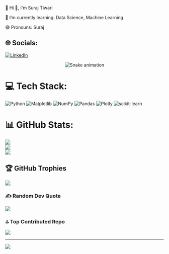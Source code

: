 💫 Hi 👋, I'm Suraj Tiwari

🌱 I’m currently learning: Data Science, Machine Learning

😄 Pronouns: Suraj



## 🌐 Socials:
[![LinkedIn](https://img.shields.io/badge/LinkedIn-%230077B5.svg?logo=linkedin&logoColor=white)](https://linkedin.com/in/suraj-tiwari-5b2a11299)










<!-- Snake Game Repo View -->

<div align="center">
   <img src="https://profile-readme-generator.com/assets/snake.svg" alt="Snake animation" />
</div>   


# 💻 Tech Stack:
![Python](https://img.shields.io/badge/python-3670A0?style=for-the-badge&logo=python&logoColor=ffdd54) ![Matplotlib](https://img.shields.io/badge/Matplotlib-%23ffffff.svg?style=for-the-badge&logo=Matplotlib&logoColor=black) ![NumPy](https://img.shields.io/badge/numpy-%23013243.svg?style=for-the-badge&logo=numpy&logoColor=white) ![Pandas](https://img.shields.io/badge/pandas-%23150458.svg?style=for-the-badge&logo=pandas&logoColor=white) ![Plotly](https://img.shields.io/badge/Plotly-%233F4F75.svg?style=for-the-badge&logo=plotly&logoColor=white) ![scikit-learn](https://img.shields.io/badge/scikit--learn-%23F7931E.svg?style=for-the-badge&logo=scikit-learn&logoColor=white)
# 📊 GitHub Stats:
![](https://github-readme-stats.vercel.app/api?username=suraj23792&theme=dark&hide_border=false&include_all_commits=true&count_private=false)<br/>
![](https://nirzak-streak-stats.vercel.app/?user=suraj23792&theme=dark&hide_border=false)<br/>
![](https://github-readme-stats.vercel.app/api/top-langs/?username=suraj23792&theme=dark&hide_border=false&include_all_commits=true&count_private=false&layout=compact)

## 🏆 GitHub Trophies
![](https://github-profile-trophy.vercel.app/?username=suraj23792&theme=radical&no-frame=false&no-bg=true&margin-w=4)

### ✍️ Random Dev Quote
![](https://quotes-github-readme.vercel.app/api?type=horizontal&theme=radical)

### 🔝 Top Contributed Repo
![](https://github-contributor-stats.vercel.app/api?username=suraj23792&limit=5&theme=dark&combine_all_yearly_contributions=true)

---
[![](https://visitcount.itsvg.in/api?id=suraj23792&icon=0&color=0)](https://visitcount.itsvg.in)

<!-- Proudly created with GPRM ( https://gprm.itsvg.in ) -->
